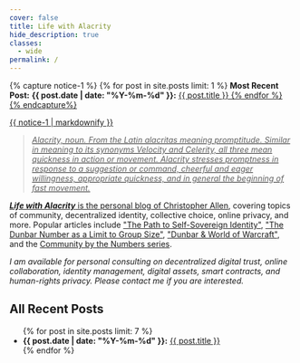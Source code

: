 ```yaml
---
cover: false
title: Life with Alacrity
hide_description: true
classes:
  - wide
permalink: /
---
```


{% capture notice-1 %}
{% for post in site.posts limit: 1 %}
<b>Most Recent Post:</b>
<b>{{ post.date | date: "%Y-%m-%d" }}:</b> <a href="{{ post.url }}">{{ post.title }}
{% endfor %}
{% endcapture%}

<div class="notice--success">{{ notice-1 | markdownify }}</div>

> _Alacrity, noun. From the Latin alacritas meaning promptitude. Similar in meaning to its synonyms Velocity and Celerity, all three mean quickness in action or movement. Alacrity stresses promptness in response to a suggestion or command, cheerful and eager willingness, appropriate quickness, and in general the beginning of fast movement._

***Life with Alacrity*** is the personal blog of [Christopher Allen](/about/), covering topics of community, decentralized identity, collective choice, online privacy, and more. Popular articles include ["The Path to Self-Sovereign Identity"](https://www.lifewithalacrity.com/article/the-path-to-self-soverereign-identity/), ["The Dunbar Number as a Limit to Group Size"](https://www.lifewithalacrity.com/article/the-dunbar-number-as-a-limit-to-group-sizes/), ["Dunbar & World of Warcraft"](https://www.lifewithalacrity.com/article/dunbar-world-of-warcraft/), and the [Community by the Numbers series](https://www.lifewithalacrity.com/tags/#community-by-the-numbers).

_I am available for personal consulting on decentralized digital trust, online collaboration, identity management, digital assets, smart contracts, and human-rights privacy. Please contact me if you are interested._

## All Recent Posts

<ul>
{% for post in site.posts limit: 7 %}
<li><b>{{ post.date | date: "%Y-%m-%d" }}:</b> <a href="{{ post.url }}">{{ post.title }}</a></li>
{% endfor %}
</ul>
